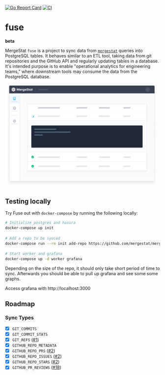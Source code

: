 [![Go Report Card](https://goreportcard.com/badge/github.com/mergestat/fuse)](https://goreportcard.com/report/github.com/mergestat/fuse)
[![CI](https://github.com/mergestat/fuse/actions/workflows/ci.yaml/badge.svg)](https://github.com/mergestat/fuse/actions/workflows/ci.yaml)

# fuse

**beta**

MergeStat `fuse` is a project to sync data from [`mergestat`](https://github.com/mergestat/mergestat) queries into PostgreSQL tables.
It behaves similar to an ETL tool, taking data from git repositories and the GitHub API and regularly updating tables in a database.
It's intended purpose is to enable "operational analytics for engineering teams," where downstream tools may consume the data from the PostgreSQL database.

<img alt="MergeStat Fuse Illustration" src="docs/illustration-logs.png" width="500" />

## Testing locally

Try Fuse out with `docker-compose` by running the following locally:

```sh
# Initialize postgres and hasura
docker-compose up init

# Add a repo to be synced
docker-compose run --rm init add-repo https://github.com/mergestat/mergestat

# Start worker and grafana
docker-compose up -d worker grafana
```

Depending on the size of the repo, it should only take short period of time to sync.
Afterwards you should be able to pull up grafana and see some some graphs.

Access grafana with http://localhost:3000

## Roadmap

### Sync Types

- [x] `GIT_COMMITS`
- [x] `GIT_COMMIT_STATS`
- [x] `GIT_REFS` ([#1](https://github.com/mergestat/fuse/issues/1))
- [x] `GITHUB_REPO_METADATA`
- [x] `GITHUB_REPO_PRS` ([#2](https://github.com/mergestat/fuse/issues/2))
- [x] `GITHUB_REPO_ISSUES` ([#2](https://github.com/mergestat/fuse/issues/2))
- [x] `GITHUB_REPO_STARS` ([#2](https://github.com/mergestat/fuse/issues/2))
- [x] `GITHUB_PR_REVIEWS` ([#18](https://github.com/mergestat/fuse/issues/18)) 
